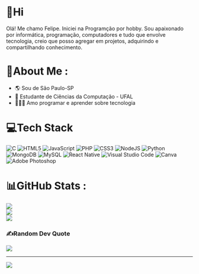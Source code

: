 # 👋Hi
Olá! Me chamo Felipe. Iniciei na Programção por hobby. Sou apaixonado por informática, programação, computadores e tudo que envolve tecnologia, creio que posso agregar em projetos, adquirindo e compartilhando conhecimento. 



# 💫About Me :
- 🌎 Sou de São Paulo-SP
- 🏫 Estudante de Ciências da Computação - UFAL
- 👨🏻‍💻 Amo programar e aprender sobre tecnologia



# 💻Tech Stack
![C](https://img.shields.io/badge/c-%2300599C.svg?style=for-the-badge&logo=c&logoColor=white) ![HTML5](https://img.shields.io/badge/html5-%23E34F26.svg?style=for-the-badge&logo=html5&logoColor=white) ![JavaScript](https://img.shields.io/badge/javascript-%23323330.svg?style=for-the-badge&logo=javascript&logoColor=%23F7DF1E) ![PHP](https://img.shields.io/badge/php-%23777BB4.svg?style=for-the-badge&logo=php&logoColor=white) ![CSS3](https://img.shields.io/badge/css3-%231572B6.svg?style=for-the-badge&logo=css3&logoColor=white) ![NodeJS](https://img.shields.io/badge/node.js-6DA55F?style=for-the-badge&logo=node.js&logoColor=white) ![Python](https://img.shields.io/badge/python-3670A0?style=for-the-badge&logo=python&logoColor=ffdd54) ![MongoDB](https://img.shields.io/badge/MongoDB-%234ea94b.svg?style=for-the-badge&logo=mongodb&logoColor=white) ![MySQL](https://img.shields.io/badge/mysql-%2300f.svg?style=for-the-badge&logo=mysql&logoColor=white) ![React Native](https://img.shields.io/badge/react_native-%2320232a.svg?style=for-the-badge&logo=react&logoColor=%2361DAFB) ![Visual Studio Code](https://img.shields.io/badge/Visual_Studio_Code-0078D4?style=for-the-badge&logo=visual%20studio%20code&logoColor=white) ![Canva](https://img.shields.io/badge/Canva-%2300C4CC.svg?style=for-the-badge&logo=Canva&logoColor=white) ![Adobe Photoshop](https://img.shields.io/badge/adobephotoshop-%2331A8FF.svg?style=for-the-badge&logo=adobephotoshop&logoColor=white) 
# 📊GitHub Stats :
![](https://github-readme-stats.vercel.app/api?username=Eu-FelipeDev&theme=dark&hide_border=true&icon_color=05c4bc&show_icons=true&title_color=05c4bc)<br/>
![](https://github-readme-streak-stats.herokuapp.com/?user=Eu-FelipeDev&theme=dark&hide_border=true)<br/>
![](https://github-readme-stats.vercel.app/api/top-langs/?username=Eu-FelipeDev&theme=dark&hide_border=true&icon_color=05c4bc&show_icons=true&title_color=05c4bc)

### ✍️Random Dev Quote
![](https://quotes-github-readme.vercel.app/api?type=horizontal&theme=dark)


---
[![](https://visitcount.itsvg.in/api?id=Eu-FelipeDev&icon=5&color=1)](https://visitcount.itsvg.in)
